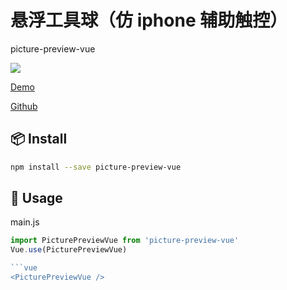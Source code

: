 # 悬浮工具球（仿 iphone 辅助触控） 

picture-preview-vue

![](https://p.ipic.vip/48hdp4.gif)

[Demo](https://liuzhenghe30265.github.io/picture-preview-vue/)

[Github](https://github.com/liuzhenghe30265/picture-preview-vue.git)

## 📦 Install

```bash
npm install --save picture-preview-vue
```

## 🔧 Usage

main.js

```js
import PicturePreviewVue from 'picture-preview-vue'
Vue.use(PicturePreviewVue)

```vue
<PicturePreviewVue />
```